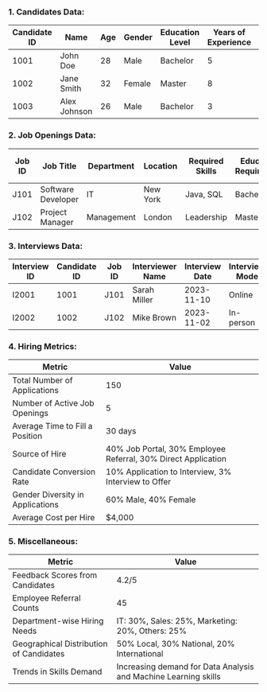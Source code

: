 ### 1. Candidates Data:

| Candidate ID | Name         | Age | Gender | Education Level | Years of Experience | Skills             | Applied Position   | Application Date | Current Status       |
| ------------ | ------------ | --- | ------ | --------------- | ------------------- | ------------------ | ------------------ | ---------------- | -------------------- |
| 1001         | John Doe     | 28  | Male   | Bachelor        | 5                   | Java, SQL          | Software Developer | 2023-11-01       | Interview Scheduled  |
| 1002         | Jane Smith   | 32  | Female | Master          | 8                   | Project Management | Project Manager    | 2023-10-25       | Offer Made           |
| 1003         | Alex Johnson | 26  | Male   | Bachelor        | 3                   | Graphic Design     | Graphic Designer   | 2023-11-05       | Application Received |

### 2. Job Openings Data:

| Job ID | Job Title          | Department | Location | Required Skills | Education Requirement | Experience Requirement | Number of Applicants | Number of Openings | Posting Date | Closing Date |
| ------ | ------------------ | ---------- | -------- | --------------- | --------------------- | ---------------------- | -------------------- | ------------------ | ------------ | ------------ |
| J101   | Software Developer | IT         | New York | Java, SQL       | Bachelor              | 3+                     | 15                   | 2                  | 2023-10-15   | 2023-12-01   |
| J102   | Project Manager    | Management | London   | Leadership      | Master                | 5+                     | 10                   | 1                  | 2023-10-20   | 2023-11-30   |

### 3. Interviews Data:

| Interview ID | Candidate ID | Job ID | Interviewer Name | Interview Date | Interview Mode | Interview Stage | Interview Outcome |
| ------------ | ------------ | ------ | ---------------- | -------------- | -------------- | --------------- | ----------------- |
| I2001        | 1001         | J101   | Sarah Miller     | 2023-11-10     | Online         | First Round     | Pending           |
| I2002        | 1002         | J102   | Mike Brown       | 2023-11-02     | In-person      | Final Round     | Passed            |

### 4. Hiring Metrics:

| Metric                           | Value                                                         |
| -------------------------------- | ------------------------------------------------------------- |
| Total Number of Applications     | 150                                                           |
| Number of Active Job Openings    | 5                                                             |
| Average Time to Fill a Position  | 30 days                                                       |
| Source of Hire                   | 40% Job Portal, 30% Employee Referral, 30% Direct Application |
| Candidate Conversion Rate        | 10% Application to Interview, 3% Interview to Offer           |
| Gender Diversity in Applications | 60% Male, 40% Female                                          |
| Average Cost per Hire            | $4,000                                                        |

### 5. Miscellaneous:

| Metric                                  | Value                                                           |
| --------------------------------------- | --------------------------------------------------------------- |
| Feedback Scores from Candidates         | 4.2/5                                                           |
| Employee Referral Counts                | 45                                                              |
| Department-wise Hiring Needs            | IT: 30%, Sales: 25%, Marketing: 20%, Others: 25%                |
| Geographical Distribution of Candidates | 50% Local, 30% National, 20% International                      |
| Trends in Skills Demand                 | Increasing demand for Data Analysis and Machine Learning skills |
